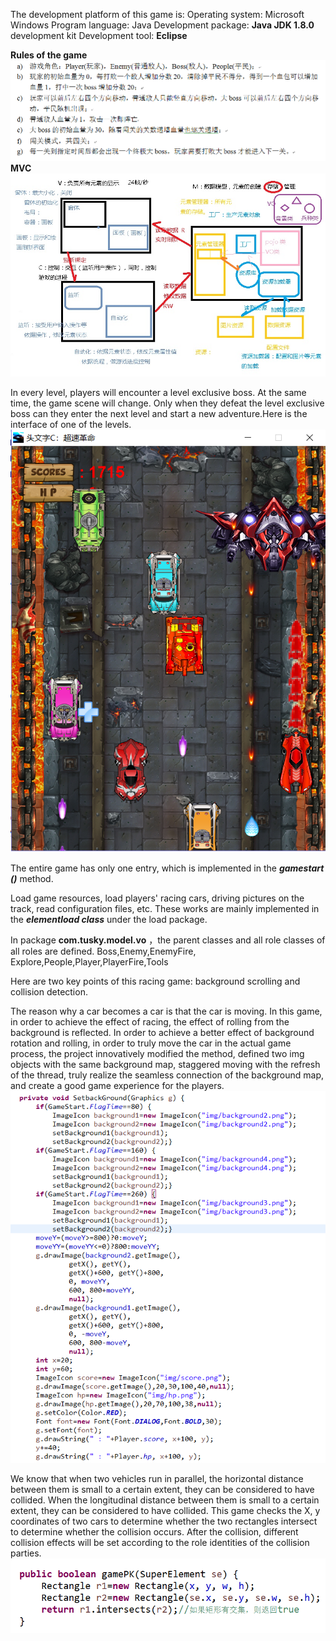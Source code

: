 The development platform of this game is:
Operating system: Microsoft Windows
Program language: Java
Development package: **Java JDK 1.8.0** development kit
Development tool: **Eclipse**

**Rules of the game**
![enter description here](./images/游戏规则.png)
**MVC**
![enter description here](./images/MVC.jpg)

In every level, players will encounter a level exclusive boss. At the same time, the game scene will change. Only when they defeat the level exclusive boss can they enter the next level and start a new adventure.Here is the interface of one of the levels.
![enter description here](./images/界面.png)

The entire game has only one entry, which is implemented in the ***gamestart ()*** method.

Load game resources, load players' racing cars, driving pictures on the track, read configuration files, etc. These works are mainly implemented in the ***elementload class*** under the load package.

In package **com.tusky.model.vo** ，the parent classes and all role classes of all roles are defined.
Boss,Enemy,EnemyFire,	Explore,People,Player,PlayerFire,Tools

Here are two key points of this racing game: background scrolling and collision detection.

The reason why a car becomes a car is that the car is moving. In this game, in order to achieve the effect of racing, the effect of rolling from the background is reflected. In order to achieve a better effect of background rotation and rolling, in order to truly move the car in the actual game process, the project innovatively modified the method, defined two img objects with the same background map, staggered moving with the refresh of the thread, truly realize the seamless connection of the background map, and create a good game experience for the players.
![enter description here](./images/背景.png)

We know that when two vehicles run in parallel, the horizontal distance between them is small to a certain extent, they can be considered to have collided. When the longitudinal distance between them is small to a certain extent, they can be considered to have collided. This game checks the X, y coordinates of two cars to determine whether the two rectangles intersect to determine whether the collision occurs. After the collision, different collision effects will be set according to the role identities of the collision parties.
![enter description here](./images/碰撞.png)